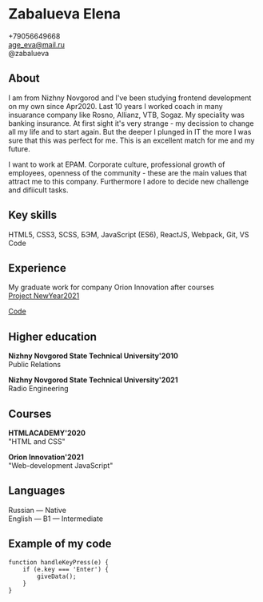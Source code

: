 # Zabalueva Elena

+79056649668  
age_eva@mail.ru       
@zabalueva

## About
I am from Nizhny Novgorod and I've been studying frontend development on my own since Apr2020. 
Last 10 years I worked coach in many insuarance company like Rosno, Allianz, VTB, Sogaz. My speciality was banking insurance. At first sight it's very strange - my decission to change all my life and to start again. But the deeper I plunged in IT the more I was sure that this was perfect for me. This is an excellent match for me and my future.

I want to work at EPAM. Corporate culture, professional growth of employees, openness of the community - these are the main values that attract me to this company. Furthermore I adore to decide new challenge and difiicult tasks.

## Key skills
HTML5, CSS3, SCSS, БЭМ, JavaScript (ES6), ReactJS, Webpack, Git, VS Code

## Experience
My graduate work for company Orion Innovation after courses  
[Project NewYear2021](https://zabalueva.github.io/react_first/)

[Code ](https://github.com/zabalueva/react_first)

## Higher education 
**Nizhny Novgorod State Technical University'2010**   
Public Relations 

**Nizhny Novgorod State Technical University'2021**  
Radio Engineering  

## Сourses
**HTMLACADEMY'2020**  
"HTML and CSS"

**Orion Innovation'2021**  
"Web-development JavaScript"

## Languages
Russian — Native  
English — B1 — Intermediate

## Example of my code
```
function handleKeyPress(e) {
    if (e.key === 'Enter') {
        giveData();
    }
}
```
